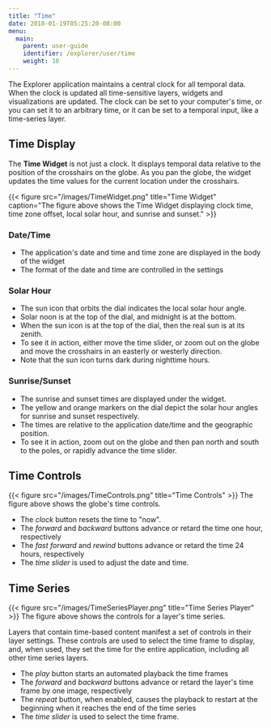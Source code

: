 ```yaml
---
title: "Time"
date: 2018-01-19T05:25:20-08:00
menu:
  main:
    parent: user-guide
    identifier: /explorer/user/time
    weight: 10
---
```

The Explorer application maintains a central clock for all temporal data. When
the clock is updated all time-sensitive layers, widgets and visualizations are 
updated. The clock can be set to your computer's time, or you can set it to an 
arbitrary time, or it can be set to a temporal input, like a time-series layer.

## Time Display
The __Time Widget__ is not just a clock. It displays temporal data relative to 
the position of the crosshairs on the globe. As you pan the globe, the widget
updates the time values for the current location under the crosshairs.

{{< figure src="/images/TimeWidget.png" title="Time Widget" 
caption="The figure above shows the Time Widget displaying clock time, time zone offset, local solar hour, and sunrise and sunset." >}}

### Date/Time
- The application's date and time and time zone are displayed in the body of the widget
- The format of the date and time are controlled in the settings

### Solar Hour
- The sun icon that orbits the dial indicates the local solar hour angle. 
- Solar noon is at the top of the dial, and midnight is at the bottom. 
- When the sun icon is at the top of the dial, then the real sun is at its zenith. 
- To see it in action, either move the time slider, or zoom out on the globe and move the crosshairs in an easterly or westerly direction. 
- Note that the sun icon turns dark during nighttime hours.

### Sunrise/Sunset
- The sunrise and sunset times are displayed under the widget.
- The yellow and orange markers on the dial depict the solar hour angles for sunrise and sunset respectively. 
- The times are relative to the application date/time and the geographic position. 
- To see it in action, zoom out on the globe and then pan north and south to the poles, or rapidly advance the time slider.

## Time Controls

{{< figure src="/images/TimeControls.png" title="Time Controls" >}}
The figure above shows the globe's time controls.

- The _clock_ button resets the time to "now".
- The _forward_ and _backward_ buttons advance or retard the time one hour, respectively
- The _fast forward_ and _rewind_ buttons advance or retard the time 24 hours, respectively
- The _time slider_ is used to adjust the date and time. 


## Time Series
{{< figure src="/images/TimeSeriesPlayer.png" title="Time Series Player" >}}
The figure above shows the controls for a layer's time series.

Layers that contain time-based content manifest a set of controls in their layer settings.
These controls are used to select the time frame to display, and, when used, they
set the time for the entire application, including all other time series layers.

- The _play_ button starts an automated playback the time frames 
- The _forward_ and _backward_ buttons advance or retard the layer's time frame by one image, respectively
- The _repeat_ button, when enabled, causes the playback to restart at the beginning when it reaches the end of the time series
- The _time slider_ is used to select the time frame. 


